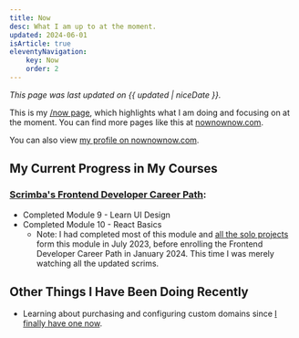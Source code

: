 ```yaml
---
title: Now
desc: What I am up to at the moment.
updated: 2024-06-01
isArticle: true
eleventyNavigation:
    key: Now
    order: 2
---
```


*This page was last updated on {{ updated | niceDate }}.*

This is my [/now page](https://nownownow.com/about), which highlights what I am doing and focusing on at the moment. You can find more pages like this at [nownownow.com](https://nownownow.com/2024-05-29-custom-domain-name-helenchong-dev).

You can also view [my profile on nownownow.com](https://nownownow.com/p/D9En).

## My Current Progress in My Courses

### [Scrimba's Frontend Developer Career Path](https://scrimba.com/learn/frontend):

* Completed Module 9 - Learn UI Design
* Completed Module 10 - React Basics
    * Note: I had completed most of this module and [all the solo projects](https://github.com/helenclx/Scrimba-React-Solo-Projects) form this module in July 2023, before enrolling the Frontend Developer Career Path in January 2024. This time I was merely watching all the updated scrims.

## Other Things I Have Been Doing Recently

* Learning about purchasing and configuring custom domains since [I finally have one now](/blog/posts/2024-05-29-custom-domain-name-helenchong-dev).
